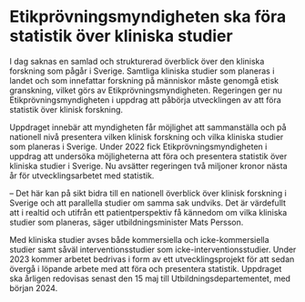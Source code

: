 # Etikprövningsmyndigheten ska föra statistik över kliniska studier

I dag saknas en samlad och strukturerad överblick över den kliniska forskning som pågår i Sverige. Samtliga kliniska studier som planeras i landet och som innefattar forskning på människor måste genomgå etisk granskning, vilket görs av Etikprövningsmyndigheten. Regeringen ger nu Etikprövningsmyndigheten i uppdrag att påbörja utvecklingen av att föra statistik över klinisk forskning.

Uppdraget innebär att myndigheten får möjlighet att sammanställa och på nationell nivå presentera vilken klinisk forskning och vilka kliniska studier som planeras i Sverige. Under 2022 fick Etikprövningsmyndigheten i uppdrag att undersöka möjligheterna att föra och presentera statistik över kliniska studier i Sverige. Nu avsätter regeringen två miljoner kronor nästa år för utvecklingsarbetet med statistik.

– Det här kan på sikt bidra till en nationell överblick över klinisk forskning i Sverige och att parallella studier om samma sak undviks. Det är värdefullt att i realtid och utifrån ett patientperspektiv få kännedom om vilka kliniska studier som planeras, säger utbildningsminister Mats Persson.

Med kliniska studier avses både kommersiella och icke-kommersiella studier samt såväl interventionsstudier som icke-interventionsstudier. Under 2023 kommer arbetet bedrivas i form av ett utvecklingsprojekt för att sedan övergå i löpande arbete med att föra och presentera statistik. Uppdraget ska årligen redovisas senast den 15 maj till Utbildningsdepartementet, med början 2024.
